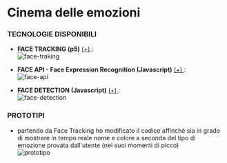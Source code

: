 # Cinema delle emozioni  
  
### TECNOLOGIE DISPONIBILI  
  
- **FACE TRACKING (p5)** [(+) ](https://github.com/stc/face-tracking-p5js):   
![face-traking]()  
  
- **FACE API - Face Expression Recognition (Javascript)** [(+) ](https://github.com/justadudewhohacks/face-api.js):   
![face-api]()  
  
- **FACE DETECTION (Javascript)** [(+) ](https://github.com/WebDevSimplified/Face-Detection-JavaScript):   
![face-detection]()  
  
### PROTOTIPI  
  
- partendo da Face Tracking ho modificato il codice affinchè sia in grado di mostrare in tempo reale nome 
e colore a seconda del tipo di emozione provata dall'utente (nei suoi momenti di picco)  
![prototipo]()
